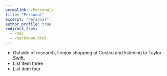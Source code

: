 ```yaml
---
permalink: /Personal/
title: "Personal"
excerpt: "Personal"
author_profile: true
redirect_from: 
  - /md/
  - /markdown.html
---
```


 * Outside of research, I enjoy shopping at Costco and listening to Taylor Swift. 
 * List item three
 * List item four
